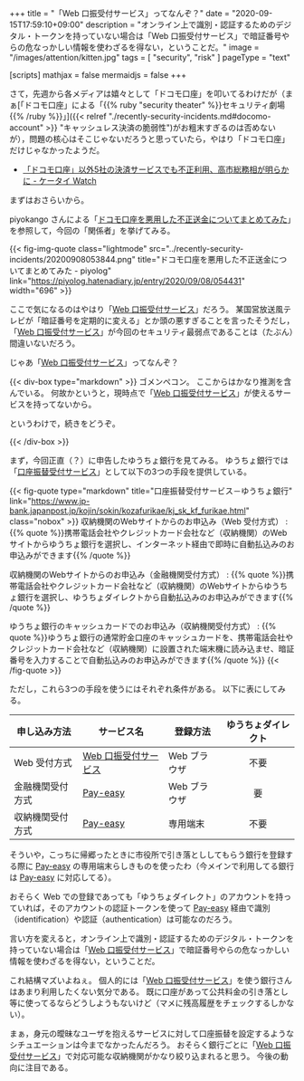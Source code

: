 +++
title = "「Web 口振受付サービス」ってなんぞ？"
date =  "2020-09-15T17:59:10+09:00"
description = "オンライン上で識別・認証するためのデジタル・トークンを持っていない場合は「Web 口振受付サービス」で暗証番号やらの危なっかしい情報を使わざるを得ない，ということだ。"
image = "/images/attention/kitten.jpg"
tags = [ "security", "risk" ]
pageType = "text"

[scripts]
  mathjax = false
  mermaidjs = false
+++

さて，先週から各メディアは嬉々として「ドコモ口座」を叩いてるわけだが（まぁ[「ドコモ口座」による「{{% ruby "security theater" %}}セキュリティ劇場{{% /ruby %}}」]({{< relref "./recently-security-incidents.md#docomo-account" >}} "キャッシュレス決済の脆弱性")がお粗末すぎるのは否めないが），問題の核心はそこじゃないだろうと思っていたら，やはり「ドコモ口座」だけじゃなかったようだ。

- [「ドコモ口座」以外5社の決済サービスでも不正利用、高市総務相が明らかに - ケータイ Watch](https://k-tai.watch.impress.co.jp/docs/news/1277074.html)

まずはおさらいから。

piyokango さんによる「[ドコモ口座を悪用した不正送金についてまとめてみた](https://piyolog.hatenadiary.jp/entry/2020/09/08/054431)」を参照して，今回の「関係者」を挙げてみる。

{{< fig-img-quote class="lightmode" src="../recently-security-incidents/20200908053844.png" title="ドコモ口座を悪用した不正送金についてまとめてみた - piyolog" link="https://piyolog.hatenadiary.jp/entry/2020/09/08/054431" width="696" >}}

ここで気になるのはやはり「[Web 口振受付サービス]」だろう。
某国営放送風テレビが「暗証番号を定期的に変える」とか頭の悪すぎることを言ったそうだし，「[Web 口振受付サービス]」が今回のセキュリティ最弱点であることは（たぶん）間違いないだろう。

じゃあ「[Web 口振受付サービス]」ってなんぞ？

{{< div-box type="markdown" >}}
ゴメンペコン。
ここからはかなり推測を含んでいる。
何故かというと，現時点で「[Web 口振受付サービス]」が使えるサービスを持ってないから。

というわけで，続きをどうぞ。

[Web 口振受付サービス]: https://www.chigin-cns.co.jp/services/web_service/ "Web口振受付サービス｜地銀ネットワークサービス"
{{< /div-box >}}

まず，今回正直（？）に申告したゆうちょ銀行を見てみる。
ゆうちょ銀行では「[口座振替受付サービス](https://www.jp-bank.japanpost.jp/kojin/sokin/kozafurikae/kj_sk_kf_furikae.html)」として以下の3つの手段を提供している。

{{< fig-quote type="markdown" title="口座振替受付サービス－ゆうちょ銀行" link="https://www.jp-bank.japanpost.jp/kojin/sokin/kozafurikae/kj_sk_kf_furikae.html" class="nobox" >}}
収納機関のWebサイトからのお申込み（Web 受付方式）
: {{% quote %}}携帯電話会社やクレジットカード会社など（収納機関）のWebサイトからゆうちょ銀行を選択し、インターネット経由で即時に自動払込みのお申込みができます{{% /quote %}}

収納機関のWebサイトからのお申込み（金融機関受付方式）
: {{% quote %}}携帯電話会社やクレジットカード会社など（収納機関）のWebサイトからゆうちょ銀行を選択し、ゆうちょダイレクトから自動払込みのお申込みができます{{% /quote %}}

ゆうちょ銀行のキャッシュカードでのお申込み（収納機関受付方式）
: {{% quote %}}ゆうちょ銀行の通常貯金口座のキャッシュカードを、携帯電話会社やクレジットカード会社など（収納機関）に設置された端末機に読み込ませ、暗証番号を入力することで自動払込みのお申込みができます{{% /quote %}}
{{< /fig-quote >}}

ただし，これら3つの手段を使うにはそれぞれ条件がある。
以下に表にしてみる。

| 申し込み方法     | サービス名             | 登録方法     | ゆうちょダイレクト |
| ---------------- | ---------------------- | ------------ |:------------------:|
| Web 受付方式     | [Web 口振受付サービス] | Web ブラウザ |        不要        |
| 金融機関受付方式 | [Pay-easy]             | Web ブラウザ |         要         |
| 収納機関受付方式 | [Pay-easy]             | 専用端末     |        不要        |

そういや，こっちに帰郷ったときに市役所で引き落とししてもらう銀行を登録する際に [Pay-easy] の専用端末らしきものを使ったわ（今メインで利用してる銀行は [Pay-easy] に対応してる）。

おそらく Web での登録であっても「ゆうちょダイレクト」のアカウントを持っていれば，そのアカウントの認証トークンを使って [Pay-easy] 経由で識別（identification）や認証（authentication）は可能なのだろう。

言い方を変えると，オンライン上で識別・認証するためのデジタル・トークンを持っていない場合は「[Web 口振受付サービス]」で暗証番号やらの危なっかしい情報を使わざるを得ない，ということだ。

これ結構マズいよねぇ。
個人的には「[Web 口振受付サービス]」を使う銀行さんはあまり利用したくない気分である。
既に口座があって公共料金の引き落とし等に使ってるならどうしようもないけど（マメに残高履歴をチェックするしかない）。

まぁ，身元の曖昧なユーザを抱えるサービスに対して口座振替を設定するようなシチュエーションは今までなかったんだろう。
おそらく銀行ごとに「[Web 口振受付サービス]」で対応可能な収納機関がかなり絞り込まれると思う。
今後の動向に注目である。

[Web 口振受付サービス]: https://www.chigin-cns.co.jp/services/web_service/ "Web口振受付サービス｜地銀ネットワークサービス"
[Pay-easy]: https://www.pay-easy.jp/ "「いつでも、どこでも、ペイジー。」日本マルチペイメントネットワーク推進協議会"
<!-- eof -->
